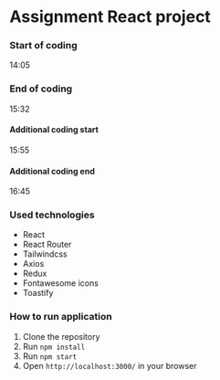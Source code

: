 # Assignment React project

### Start of coding
14:05
### End of coding
15:32

#### Additional coding start
15:55
#### Additional coding end
16:45

### Used technologies
- React
- React Router
- Tailwindcss
- Axios
- Redux
- Fontawesome icons
- Toastify

### How to run application

1. Clone the repository
2. Run `npm install`
3. Run `npm start`
4. Open `http://localhost:3000/` in your browser
